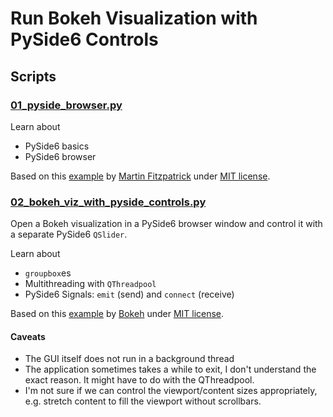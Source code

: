 # Run Bokeh Visualization with PySide6 Controls

## Scripts

### [01_pyside_browser.py](./01_pyside_browser.py)

Learn about
- PySide6 basics
- PySide6 browser

Based on this [example](https://www.pythonguis.com/faq/qwebengineview-open-links-new-window/) by [Martin Fitzpatrick](https://www.pythonguis.com/authors/martin-fitzpatrick/) under [MIT license](https://mit-license.org/).

### [02_bokeh_viz_with_pyside_controls.py](./02_bokeh_viz_with_pyside_controls.py)

Open a Bokeh visualization in a PySide6 browser window and control it with a separate PySide6 `QSlider`.

Learn about
- `groupbox`es
- Multithreading with `QThreadpool`
- PySide6 Signals: `emit` (send) and `connect` (receive)

Based on this [example](https://github.com/bokeh/bokeh/blob/3.3.2/examples/server/api/standalone_embed.py) by [Bokeh](http://bokeh.org/) under [MIT license](https://mit-license.org/).

#### Caveats

- The GUI itself does not run in a background thread
- The application sometimes takes a while to exit, I don't understand the exact reason. It might have to do with the QThreadpool.
- I'm not sure if we can control the viewport/content sizes appropriately, e.g. stretch content to fill the viewport without scrollbars.
